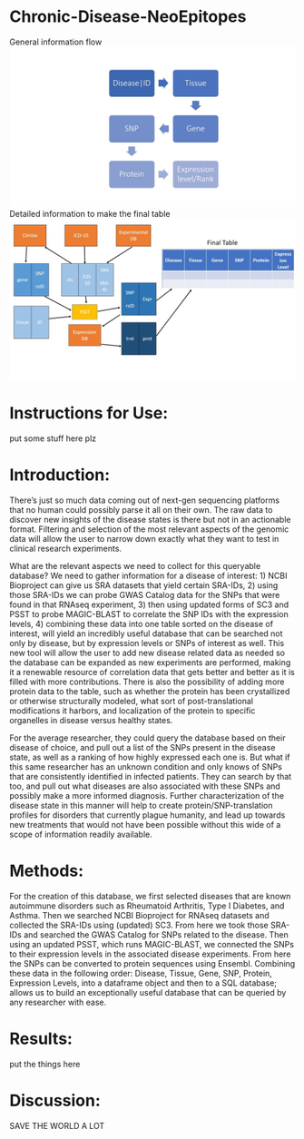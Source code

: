 # Chronic-Disease-NeoEpitopes
General information flow
![Flowchart](Slide1.jpg)
Detailed information to make the final table
![Flowchart2](Slide2.jpg)

# Instructions for Use:
put some stuff here plz 


# Introduction:
There’s just so much data coming out of next-gen sequencing platforms that no human could possibly parse it all on their own. The raw data to discover new insights of the disease states is there but not in an actionable format. Filtering and selection of the most relevant aspects of the genomic data will allow the user to narrow down exactly what they want to test in clinical research experiments. 

What are the relevant aspects we need to collect for this queryable database? We need to gather information for a disease of interest: 1) NCBI Bioproject can give us SRA datasets that yield certain SRA-IDs, 2) using those SRA-IDs we can probe GWAS Catalog data for the SNPs that were found in that RNAseq experiment, 3) then using updated forms of SC3 and PSST to probe MAGIC-BLAST to correlate the SNP IDs with the expression levels, 4) combining these data into one table sorted on the disease of interest, will yield an incredibly useful database that can be searched not only by disease, but by expression levels or SNPs of interest as well. This new tool will allow the user to add new disease related data as needed so the database can be expanded as new experiments are performed, making it a renewable resource of correlation data that gets better and better as it is filled with more contributions. There is also the possibility of adding more protein data to the table, such as whether the protein has been crystallized or otherwise structurally modeled, what sort of post-translational modifications it harbors, and localization of the protein to specific organelles in disease versus healthy states. 

For the average researcher, they could query the database based on their disease of choice, and pull out a list of the SNPs present in the disease state, as well as a ranking of how highly expressed each one is. But what if this same researcher has an unknown condition and only knows of SNPs that are consistently identified in infected patients. They can search by that too, and pull out what diseases are also associated with these SNPs and possibly make a more informed diagnosis. Further characterization of the disease state in this manner will help to create protein/SNP-translation profiles for disorders that currently plague humanity, and lead up towards new treatments that would not have been possible without this wide of a scope of information readily available.

# Methods:
For the creation of this database, we first selected diseases that are known autoimmune disorders such as Rheumatoid Arthritis, Type I Diabetes, and Asthma. Then we searched NCBI Bioproject for RNAseq datasets and collected the SRA-IDs using (updated) SC3. From here we took those SRA-IDs and searched the GWAS Catalog for SNPs related to the disease. Then using an updated PSST, which runs MAGIC-BLAST, we connected the SNPs to their expression levels in the associated disease experiments. From here the SNPs can be converted to protein sequences using Ensembl. Combining these data in the following order: Disease, Tissue, Gene, SNP, Protein, Expression Levels, into a dataframe object and then to a SQL database; allows us to build an exceptionally useful database that can be queried by any researcher with ease. 

# Results:
put the things here

# Discussion:
SAVE THE WORLD A LOT

